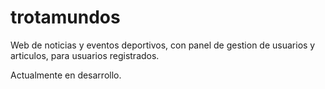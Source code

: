 trotamundos
===========

Web de noticias y eventos deportivos, con panel de gestion de usuarios y articulos, para usuarios registrados.

Actualmente en desarrollo.

